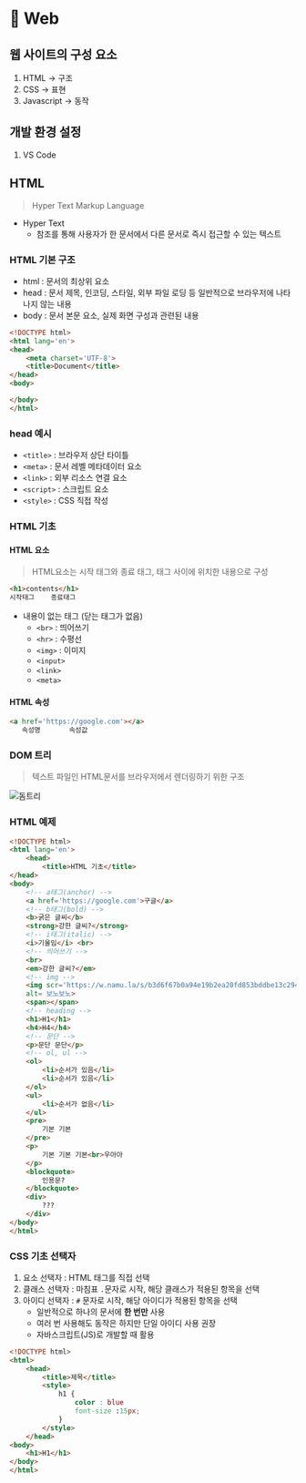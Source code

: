# 📱 Web

## 웹 사이트의 구성 요소

1. HTML -> 구조
2. CSS -> 표현
3. Javascript -> 동작

## 개발 환경 설정

1. VS Code

## HTML
> Hyper Text Markup Language
>

- Hyper Text
    - 참조를 통해 사용자가 한 문서에서 다른 문서로 즉시 접근할 수 있는 텍스트

### HTML 기본 구조

- html : 문서의 최상위 요소
- head : 문서 제목, 인코딩, 스타일, 외부 파일 로딩 등 일반적으로 브라우저에 나타나지 않는 내용
- body : 문서 본문 요소, 실제 화면 구성과 관련된 내용

```html
<!DOCTYPE html>
<html lang='en'>
<head>
    <meta charset='UTF-8'>
    <title>Document</title>
</head>
<body>

</body>
</html>
```

### head 예시
- `<title>` : 브라우저 상단 타이틀
- `<meta>` : 문서 레벨 메타데이터 요소
- `<link>` : 외부 리소스 연결 요소
- `<script>` : 스크립트 요소
- `<style>` : CSS 직접 작성

### HTML 기초

#### HTML 요소
> HTML요소는 시작 태그와 종료 태그, 태그 사이에 위치한 내용으로 구성
>
```html
<h1>contents</h1>
시작태그    종료태그
```
- 내용이 없는 태그 (닫는 태그가 없음)
    - `<br>` : 띄어쓰기
    - `<hr>` : 수평선
    - `<img>` : 이미지
    - `<input>`
    - `<link>`
    - `<meta>`

#### HTML 속성
```html
<a href='https://google.com'></a>
   속성명       속성값
```

### DOM 트리
> 텍스트 파일인 HTML문서를 브라우저에서 렌더링하기 위한 구조
>
![돔트리](https://upload.wikimedia.org/wikipedia/commons/thumb/5/5a/DOM-model.svg/800px-DOM-model.svg.png)

### HTML 예제
```html
<!DOCTYPE html>
<html lang='en'>
    <head>
        <title>HTML 기초</title>
</head>
<body>
    <!-- a태그(anchor) -->
    <a href='https://google.com'>구글</a>
    <!-- b태그(bold) -->
    <b>굵은 글씨</b>
    <strong>강한 글씨?</strong>
    <!-- i태그(italic) -->
    <i>기울임</i> <br>
    <!-- 띄어쓰기 -->
    <br>
    <em>강한 글씨?</em>
    <!-- img -->
    <img scr='https://w.namu.la/s/b3d6f67b0a94e19b2ea20fd853bddbe13c294107acef8deff91d1b91ff99398ac488f17fcb0f4e3a8a3c75766034912f1367d291e6143f388cc81e9c724a0743768c263495dd2122db5023c5a560ab14dbcb0664b2349f2b703f95060f1aab53' 
    alt= 보노보노>
    <span></span>
    <!-- heading -->
    <h1>H1</h1>
    <h4>H4</h4>
    <!-- 문단 -->
    <p>문단 문단</p>
    <!-- ol, ul -->
    <ol>
        <li>순서가 있음</li>
        <li>순서가 있음</li>
    </ol>
    <ul>
        <li>순서가 없음</li>
    </ul>
    <pre>
        기본 기본
    </pre>
    <p>
        기본 기본 기본<br>우아아
    </p>
    <blockquote>
        인용문?
    </blockquote>
    <div>
        ???
    </div>
</body>
</html>
```

### CSS 기초 선택자
1. 요소 선택자 : HTML 태그를 직접 선택
2. 클래스 선택자 : 마침표 `.`문자로 시작, 해당 클래스가 적용된 항목을 선택
3. 아이디 선택자 : `#` 문자로 시작, 해당 아이디가 적용된 항목을 선택
    - 일반적으로 하나의 문서에 **한 번만** 사용
    - 여러 번 사용해도 동작은 하지만 단일 아이디 사용 권장
    - 자바스크립트(JS)로 개발할 때 활용

```html
<!DOCTYPE html>
<html>
    <head>
        <title>제목</title>
        <style>
            h1 {
                color : blue
                font-size :15px;
            }
        </style>
    </head>
<body>
    <h1>H1</h1>
</body>
</html>
```
